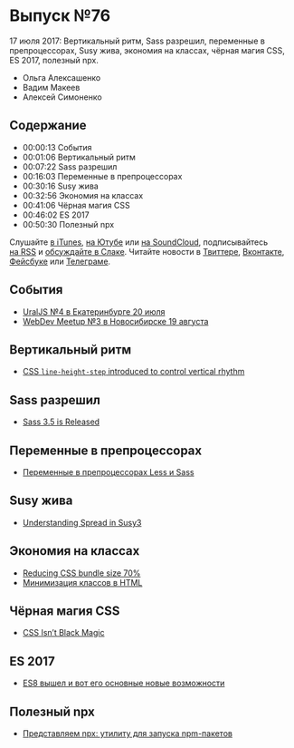 # Выпуск №76

17 июля 2017: Вертикальный ритм, Sass разрешил, переменные в препроцессорах, Susy жива, экономия на классах, чёрная магия CSS, ES 2017, полезный npx.

- Ольга Алексашенко
- Вадим Макеев
- Алексей Симоненко

## Содержание

- 00:00:13 События
- 00:01:06 Вертикальный ритм
- 00:07:22 Sass разрешил
- 00:16:03 Переменные в препроцессорах
- 00:30:16 Susy жива
- 00:32:56 Экономия на классах
- 00:41:06 Чёрная магия CSS
- 00:46:02 ES 2017
- 00:50:30 Полезный npx

Слушайте [в iTunes](https://itunes.apple.com/podcast/id1080500016), [на Ютубе](https://www.youtube.com/playlist?list=PLMBnwIwFEFHcwuevhsNXkFTcadeX5R1Go) или [на SoundCloud](https://soundcloud.com/web-standards), подписывайтесь [на RSS](https://web-standards.ru/podcast/feed/) и [обсуждайте в Слаке](http://slack.web-standards.ru/). Читайте новости в [Твиттере](https://twitter.com/webstandards_ru), [Вконтакте](https://vk.com/webstandards_ru), [Фейсбуке](https://www.facebook.com/webstandardsru) или [Телеграме](https://t.me/webstandards_ru).

## События

- [UralJS №4 в Екатеринбурге 20 июля](https://uraljs.timepad.ru/event/538751/)
- [WebDev Meetup №3 в Новосибирске 19 августа](https://www.meetup.com/GDGNsk/events/241714087/)

## Вертикальный ритм

- [CSS `line-height-step` introduced to control vertical rhythm](https://twitter.com/malyw/status/885522490201649153)

## Sass разрешил

- [Sass 3.5 is Released](http://sass.logdown.com/posts/2026639-sass-35-is-released)

## Переменные в препроцессорах

- [Переменные в препроцессорах Less и Sass](http://paulradzkov.com/2017/local_variables/)

## Susy жива

- [Understanding Spread in Susy3](http://oddbird.net/2017/06/13/susy-spread/)

## Экономия на классах

- [Reducing CSS bundle size 70%](https://medium.com/p/625440de600b)
- [Минимизация классов в HTML](https://ru.bem.info/forum/1130/)

## Чёрная магия CSS

- [CSS Isn’t Black Magic](https://medium.com/p/c8d677fa21b2)

## ES 2017

- [ES8 вышел и вот его основные новые возможности](https://habr.ru/p/332900/)

## Полезный npx

- [Представляем npx: утилиту для запуска npm-пакетов](https://medium.com/p/a72a658cd9e6)
